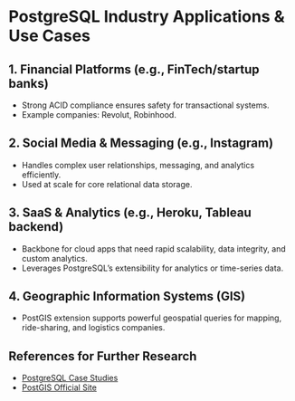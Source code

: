 # PostgreSQL Industry Applications & Use Cases

## 1. Financial Platforms (e.g., FinTech/startup banks)
- Strong ACID compliance ensures safety for transactional systems.
- Example companies: Revolut, Robinhood.

## 2. Social Media & Messaging (e.g., Instagram)
- Handles complex user relationships, messaging, and analytics efficiently.
- Used at scale for core relational data storage.

## 3. SaaS & Analytics (e.g., Heroku, Tableau backend)
- Backbone for cloud apps that need rapid scalability, data integrity, and custom analytics.
- Leverages PostgreSQL’s extensibility for analytics or time-series data.

## 4. Geographic Information Systems (GIS)
- PostGIS extension supports powerful geospatial queries for mapping, ride-sharing, and logistics companies.

## References for Further Research
- [PostgreSQL Case Studies](https://www.postgresql.org/about/casestudies/)
- [PostGIS Official Site](https://postgis.net/)
